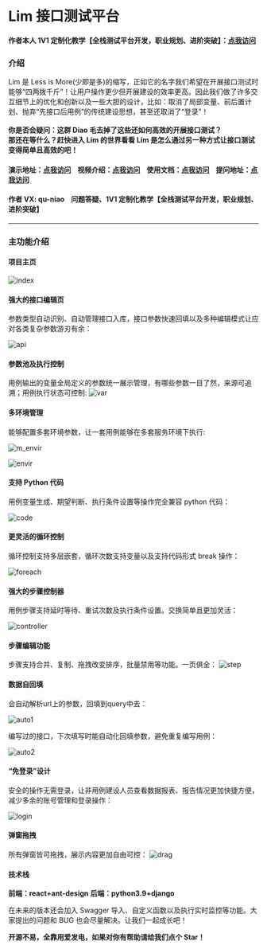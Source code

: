 # Lim 接口测试平台
#### 作者本人 1V1 定制化教学【全栈测试平台开发，职业规划、进阶突破】：[点我访问](https://thzfhzdqvc.feishu.cn/docx/StwJd33FNoupIJxpvIhctJ49nde)
### 介绍

Lim 是 Less is More(少即是多)的缩写，正如它的名字我们希望在开展接口测试时能够“四两拨千斤”！让用户操作更少但开展建设的效率更高。因此我们做了许多交互细节上的优化和创新以及一些大胆的设计，比如：取消了局部变量、前后置计划、抛弃“先接口后用例”的传统建设思想，甚至还取消了“登录”！<br/><br/>
**你是否会疑问：这群 Diao 毛去掉了这些还如何高效的开展接口测试？**<br/>
**那还在等什么？赶快进入 Lim 的世界看看 Lim 是怎么通过另一种方式让接口测试变得简单且高效的吧！**

#### 演示地址：[点我访问](http://121.43.43.59/) &nbsp;&nbsp;&nbsp;视频介绍：[点我访问](https://www.bilibili.com/video/BV1hfQoYnE9F) &nbsp;&nbsp;&nbsp;使用文档：[点我访问](http://121.43.43.59:81/) &nbsp;&nbsp;&nbsp;提问地址：[点我访问](https://gitee.com/qu-niao/LessIsMore/issues)
#### 作者 VX: qu-niao&nbsp;&nbsp;&nbsp;&nbsp;问题答疑、1V1 定制化教学【全栈测试平台开发，职业规划、进阶突破】


<!-- vx.jpg -->

<!-- <div align=center><img src="https://s21.ax1x.com/2024/05/09/pkVf9DP.jpg" width="200" height="240"></div> -->

---

### 主功能介绍

#### 项目主页
<!-- index.jpg -->

![index](https://s21.ax1x.com/2024/05/09/pkVfCHf.jpg)

#### 强大的接口编辑页

参数类型自动识别、自动管理接口入库，接口参数快速回填以及多种编辑模式让应对各类复杂参数游刃有余：
<!-- apiM.jpg -->

![api](https://s21.ax1x.com/2024/05/09/pkVWTnx.jpg)

#### 参数池及执行控制
<!-- globalVar2.jpg -->
用例输出的变量全局定义的参数统一展示管理，有哪些参数一目了然，来源可追溯；用例执行状态可控制:
![var](https://s21.ax1x.com/2024/05/09/pkVhdQs.jpg)

#### 多环境管理

能够配置多套环境参数，让一套用例能够在多套服务环境下执行:
<!-- more_envir.png -->
![m_envir](https://s21.ax1x.com/2024/05/09/pkVh6FU.png)
<!-- envir.jpg -->
![envir](https://s21.ax1x.com/2024/05/09/pkVWIj1.jpg)

#### 支持 Python 代码

用例变量生成、期望判断、执行条件设置等操作完全兼容 python 代码：
<!-- code.jpg -->
![code](https://s21.ax1x.com/2024/05/09/pkVhcYF.jpg)

#### 更灵活的循环控制

循环控制支持多层嵌套，循环次数支持变量以及支持代码形式 break 操作：
<!-- foreach.jpg -->

![foreach](https://s21.ax1x.com/2024/05/09/pkVW5cR.jpg)

#### 强大的步骤控制器

用例步骤支持延时等待、重试次数及执行条件设置。交换简单且更加灵活：
<!-- controller -->

![controller](https://s21.ax1x.com/2024/05/09/pkVW439.jpg)

#### 步骤编辑功能
<!-- step -->
步骤支持合并、复制、拖拽改变排序，批量禁用等功能。一页俱全：
![step](https://s21.ax1x.com/2024/05/09/pkVhWl9.jpg)
#### 数据自回填

会自动解析url上的参数，回填到query中去：
<!-- auto1 -->

![auto1](https://s21.ax1x.com/2024/05/09/pkVfput.png)

编写过的接口，下次填写时能自动化回填参数，避免重复编写用例：
<!-- auto2 -->
![auto2](https://s21.ax1x.com/2024/05/09/pkVWh9J.png)
#### “免登录”设计

安全的操作无需登录，让非用例建设人员查看数据报表、报告情况更加快捷方便，减少多余的账号管理和登录操作：
<!-- login.jpg -->
![login](https://s21.ax1x.com/2024/05/09/pkVhLSH.jpg)

#### 弹窗拖拽
<!-- drag.jpg -->
所有弹窗皆可拖拽，展示内容更加自由可控：
![drag](https://s21.ax1x.com/2024/05/09/pkVh5ex.jpg)

<!-- ### 三分钟快速上手教程：[点我访问](https://thzfhzdqvc.feishu.cn/docx/FgCpdAEy2oDjP4xJOkFcIjyJnnf) -->

#### 技术栈

**前端：react+ant-design**
**后端：python3.9+django**

在未来的版本还会加入 Swagger 导入、自定义函数以及执行实时监控等功能。大家提出的问题和 BUG 也会尽量解决。让我们一起成长吧！

**开源不易，全靠用爱发电，如果对你有帮助请给我们点个 Star！**
